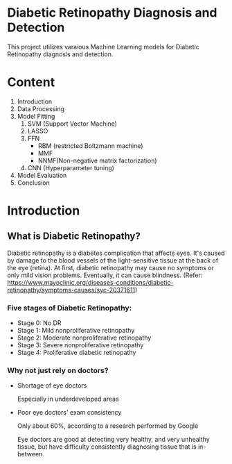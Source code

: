 # Diabetic Retinopathy Diagnosis and Detection
This project utilizes varaious Machine Learning models for Diabetic Retinopathy diagnosis and detection.

# Content
1. Introduction
2. Data Processing
3. Model Fitting
    1. SVM (Support Vector Machine)
    2. LASSO
    3. FFN
	      - RBM (restricted Boltzmann machine)
        - MMF 
        - NNMF(Non-negative matrix factorization)
    4. CNN (Hyperparameter tuning)
4. Model Evaluation
5. Conclusion

# Introduction
## What is Diabetic Retinopathy?
Diabetic retinopathy is a diabetes complication that affects eyes. It's caused by damage to the blood vessels of the light-sensitive tissue at the back of the eye (retina). At first, diabetic retinopathy may cause no symptoms or only mild vision problems. Eventually, it can cause blindness. (Refer: https://www.mayoclinic.org/diseases-conditions/diabetic-retinopathy/symptoms-causes/syc-20371611)

### Five stages of Diabetic Retinopathy:
   - Stage 0: No DR
   - Stage 1: Mild nonproliferative retinopathy
   - Stage 2: Moderate nonproliferative retinopathy 
   - Stage 3: Severe nonproliferative retinopathy
   - Stage 4: Proliferative diabetic retinopathy 
   
### Why not just rely on doctors?
  - Shortage of eye doctors
    
    Especially in underdeveloped areas
  - Poor eye doctors' exam consistency
    
    Only about 60%, according to a research performed by Google
    
    Eye doctors are good at detecting very healthy, and very unhealthy tissue, but have difficulty consistently diagnosing tissue that is in-between.
